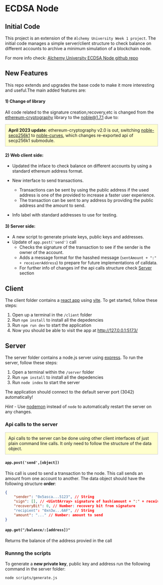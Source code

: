 # ECDSA Node

## Initial Code

This project is an extension of the `Alchemy University Week 1 project`. The initial code manages a simple server/client structure to check balance on different accounts to archive a minimum simulation of a blockchain node.

For more info check: [Alchemy University ECDSA Node github repo](https://github.com/alchemyplatform/ecdsa-node)

## New Features

This repo extends and upgrades the base code to make it more interesting and useful.The main added features are:

#### 1) Change of library

All code related to the signature creation,recovery,etc is changed from the [ethereum-cryptography](https://github.com/ethereum/js-ethereum-cryptography) library to the [noble@1.7.1](https://github.com/paulmillr/noble-secp256k1/tree/1.7.1) due to:

<div style="background-color: #ffffcc; padding: 10px; border: 1px solid #cccccc; margin-bottom: 10px;">
    <strong>April 2023 update</strong>: ethereum-cryptography v2.0 is out, switching <a href="https://github.com/paulmillr/noble-secp256k1">noble-secp256k1</a> to <a href="https://github.com/paulmillr/noble-curves">noble-curves</a>, which changes re-exported api of secp256k1 submodule.
</div>

#### 2) Web client side:

-   Updated the inface to check balance on different accounts by using a standard ethereum address format.

-   New interface to send transactions.

    -   Transactions can be sent by using the public address if the used address is one of the provided to increase a faster user experience.
    -   The transaction can be sent to any address by providing the public address and the amount to send.

-   Info label with standard addresses to use for testing.

#### 3) Server side:

-   A new script to generate private keys, public keys and addresses.
-   Update of `app.post('send')` call
    -   Checks the signature of the transaction to see if the sender is the owner of the account.
    -   Adds a message format for the hasshed message (`sentAmount + ":" + receiverAddress`) to prepare for future implementations of calldata.
    -   For further info of changes inf the api calls structure check [Server](#Server) section

## Client

The client folder contains a [react app](https://reactjs.org/) using [vite](https://vitejs.dev/). To get started, follow these steps:

1. Open up a terminal in the `/client` folder
2. Run `npm install` to install all the depedencies
3. Run `npm run dev` to start the application
4. Now you should be able to visit the app at http://127.0.0.1:5173/

## Server

The server folder contains a node.js server using [express](https://expressjs.com/). To run the server, follow these steps:

1. Open a terminal within the `/server` folder
2. Run `npm install` to install all the depedencies
3. Run `node index` to start the server

The application should connect to the default server port (3042) automatically!

_Hint_ - Use [nodemon](https://www.npmjs.com/package/nodemon) instead of `node` to automatically restart the server on any changes.

### Api calls to the server

<div style="background-color: #ffffcc; padding: 10px; border: 1px solid #cccccc; margin-bottom: 10px;">
    Api calls to the server can be done using other client interfaces of just plain command line calls. It only need to follow the structure of the data object.
</div>

#### `app.post('send',[object])`

This call is used to send a transaction to the node. This call sends an amount from one account to another. The data object should have the following structure **order**:

```json
{
    "sender": "0x5asca...5123", // String
    "sign": [], // <Uint8Array> signature of hash(amount + ":" + receiver)
    "recoveryBit": 0, // Number: recovery bit from signature
    "recipient": "0xn3w...6AF", // String
    "amount": "..." // Number: amount to send
}
```

#### `app.get("/balance/:[address])"`

Returns the balance of the address provied in the call

### Runnng the scripts

To generate a **new private key**, public key and address run the following command in the server folder:

    node scripts/generate.js
